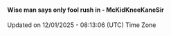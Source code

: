 #### Wise man says only fool rush in - McKidKneeKaneSir
Updated on 12/01/2025 - 08:13:06 (UTC) Time Zone
